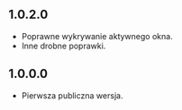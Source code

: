 1.0.2.0
-----
* Poprawne wykrywanie aktywnego okna.
* Inne drobne poprawki.

1.0.0.0
-----
* Pierwsza publiczna wersja.